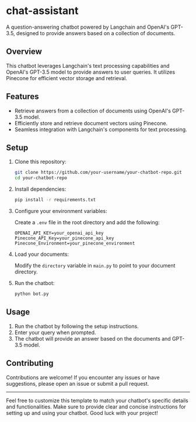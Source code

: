 # chat-assistant

A question-answering chatbot powered by Langchain and OpenAI's GPT-3.5, designed to provide answers based on a collection of documents.

## Overview

This chatbot leverages Langchain's text processing capabilities and OpenAI's GPT-3.5 model to provide answers to user queries. It utilizes Pinecone for efficient vector storage and retrieval.

## Features

- Retrieve answers from a collection of documents using OpenAI's GPT-3.5 model.
- Efficiently store and retrieve document vectors using Pinecone.
- Seamless integration with Langchain's components for text processing.

## Setup

1. Clone this repository:

   ```bash
   git clone https://github.com/your-username/your-chatbot-repo.git
   cd your-chatbot-repo
   ```

2. Install dependencies:

   ```bash
   pip install -r requirements.txt
   ```

3. Configure your environment variables:

   Create a `.env` file in the root directory and add the following:

   ```plaintext
   OPENAI_API_KEY=your_openai_api_key
   Pinecone_API_Key=your_pinecone_api_key
   Pinecone_Environment=your_pinecone_environment
   ```

4. Load your documents:

   Modify the `directory` variable in `main.py` to point to your document directory.

5. Run the chatbot:

   ```bash
   python bot.py
   ```

## Usage

1. Run the chatbot by following the setup instructions.
2. Enter your query when prompted.
3. The chatbot will provide an answer based on the documents and GPT-3.5 model.

## Contributing

Contributions are welcome! If you encounter any issues or have suggestions, please open an issue or submit a pull request.

---

Feel free to customize this template to match your chatbot's specific details and functionalities. Make sure to provide clear and concise instructions for setting up and using your chatbot. Good luck with your project!
